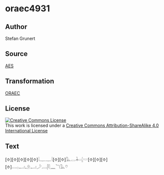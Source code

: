 # oraec4931

## Author

Stefan Grunert

## Source

[AES](https://github.com/simondschweitzer/aes)

## Transformation

[ORAEC](https://oraec.github.io/)

## License

<a rel="license" href="http://creativecommons.org/licenses/by-sa/4.0/"><img alt="Creative Commons License" style="border-width:0" src="https://i.creativecommons.org/l/by-sa/4.0/88x31.png" /></a><br />This work is licensed under a <a rel="license" href="http://creativecommons.org/licenses/by-sa/4.0/">Creative Commons Attribution-ShareAlike 4.0 International License</a>

## Text

[⯑][⯑][⯑][⯑][⯑]𓇋𓊃𓊃𓇋[⯑][⯑]𓅓𓂋𓇓𓏏𓐬𓎟[⯑][⯑][⯑][⯑]𓂋𓊪𓂝𓄂𓂝𓌳𓐙𓋴𓇛𓈖𓆓𓅓𓄣<br>
